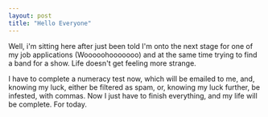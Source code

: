 ```yaml
---
layout: post
title: "Hello Everyone"
---
```

Well, i'm sitting here after just been told I'm onto the next stage for one of
my job applications (Wooooohooooooo) and at the same time trying to find a
band for a show. Life doesn't get feeling more strange.

I have to complete a numeracy test now, which will be emailed to me, and,
knowing my luck, either be filtered as spam, or, knowing my luck further, be
infested, with commas. Now I just have to finish everything, and my life will
be complete. For today.
